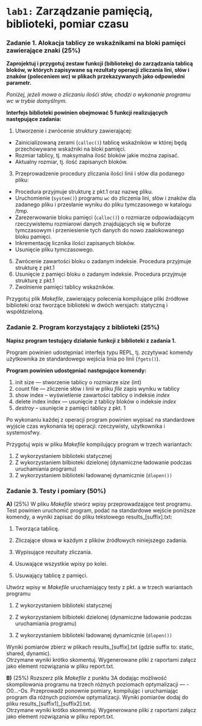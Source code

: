 # `lab1:` Zarządzanie pamięcią, biblioteki, pomiar czasu

### Zadanie 1. Alokacja tablicy ze wskaźnikami na bloki pamięci zawierające znaki (25%)

**Zaprojektuj i przygotuj zestaw funkcji (bibliotekę) do zarządzania tablicą bloków, w których zapisywane są rezultaty operacji zliczania lini, słów i znaków (poleceniem  _wc_) w plikach przekazywanych jako odpowiedni parametr.**

_Poniżej, jeżeli mowa o zliczaniu ilośći słów, chodzi o wykonanie programu wc w trybie domyślnym._

**Interfejs biblioteki powinien obejmować 5 funkcji realizujących następujące zadania:**

1.  Utworzenie i zwrócenie struktury zawierającej:

-   Zainicializowaną zerami (`calloc()`) tablicę wskaźników w której będą przechowywane wskaźniki na bloki pamięci.
-   Rozmiar tablicy, tj. maksymalna ilość bloków jakie można zapisać.
-   Aktualny rozmiar, tj. ilość zapisanych bloków.

3.  Przeprowadzenie procedury zliczania ilości linii i słów dla podanego pliku:

-   Procedura przyjmuje strukturę z pkt.1 oraz nazwę pliku.
-   Uruchomienie (`system()`) programu `wc` do zliczenia lini, słów i znaków dla zadanego pliku i przesłanie wyniku do pliku tymczasowego w katalogu /tmp.
-   Zarezerwowanie bloku pamięci (`calloc()`) o rozmiarze odpowiadającym rzeczywistemu rozmiarowi danych znajdujących się w buforze tymczasowym i przeniesienie tych danych do nowo zaalokowanego bloku pamięci.
-   Inkrementację licznika ilości zapisanych bloków.
-   Usunięcie pliku tymczasowego.

5.  Zwrócenie zawartości bloku o zadanym indeksie. Procedura przyjmuje strukturę z pkt.1
6.  Usunięcie z pamięci bloku o zadanym indeksie. Procedura przyjmuje strukturę z pkt.1
7.  Zwolnienie pamięci tablicy wskaźników.

Przygotuj plik  _Makefile_, zawierający polecenia kompilujące pliki źródłowe biblioteki oraz tworzące biblioteki w dwóch wersjach: statyczną i współdzieloną.

### Zadanie 2. Program korzystający z biblioteki (25%)

**Napisz program testujący działanie funkcji z biblioteki z zadania 1.**

Program powinien udostępniać interfejs typu REPL, tj. zczytywać komendy użytkownika ze standardowego wejścia linia po linii (`fgets()`).

**Program powinien udostępniać następujące komendy:**

1.  init size — stworzenie tablicy o rozmiarze  _size_ (int)
2.  count file — zliczenie słów i linii w pliku  _file_ zapis wyniku w tablicy
3.  show index – wyświetlenie zawartości tablicy o indeksie  _index_
4.  delete index  index — usunięcie z tablicy bloków o indeksie  _index_
5.  _destroy –_ usunięcie z pamięci tablicy z pkt. 1

Po wykonaniu każdej z operacji program powinien wypisać na standardowe wyjście czas wykonania tej operacji: rzeczywisty, użytkownika i systemosfwy.

Przygotuj wpis w pliku  _Makefile_ kompilujący program w trzech wariantach:

1.  Z wykorzystaniem biblioteki statycznej
2.  Z wykorzystaniem bilbioteki dzielonej (dynamiczne ładowanie podczas uruchamiania programu)
3.  Z wykorzystaniem biblioteki ładowanej dynamicznie (`dlopen())`

### Zadanie 3. Testy i pomiary (50%)

  
**A)**  (25%) W pliku _Makefile_ stwórz wpisy przeprowadzające test programu. Test powinien uruchomić program, podać na standardowe wejście poniższe komendy, a wyniki zapisać do pliku tekstowego results_[suffix].txt:  

1.  Tworząca tablicę.  
    
2.  Zliczające słowa w każdym z plików źródłowych niniejszego zadania.  
    
3.  Wypisujące rezultaty zliczania.  
    
4.  Usuwające wszystkie wpisy po kolei.  
    
5.  Usuwający tablicę z pamięci.  
    

Utwórz wpisy w _Makefile_ uruchamiający testy z pkt. a w trzech wariantach programu  

1.  Z wykorzystaniem biblioteki statycznej  
    
2.  Z wykorzystaniem bilbioteki dzielonej (dynamiczne ładowanie podczas uruchamiania programu)  
    
3.  Z wykorzystaniem biblioteki ładowanej dynamicznie (`dlopen())`  
    

Wyniki pomiarów zbierz w plikach results_[suffix].txt (gdzie suffix to: static, shared, dynamic).  
Otrzymane wyniki krótko skomentuj. Wygenerowane pliki z raportami załącz jako element rozwiązania w pliku report.txt.  
  
**B)**  (25%) Rozszerz plik _Makefile_ z punktu 3A dodając możliwość skompilowania programu na trzech różnych poziomach optymalizacji — -O0…-Os. Przeprowadź ponownie pomiary, kompilując i uruchamiając program dla różnych poziomów optymalizacji. Wyniki pomiarów dodaj do pliku results_[suffix1]_[suffix2].txt.  
Otrzymane wyniki krótko skomentuj. Wygenerowane pliki z raportami załącz jako element rozwiązania w pliku  report.txt.